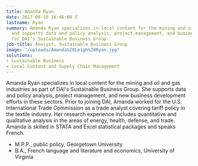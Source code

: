```yaml
---
title: Amanda Ryan
date: 2017-08-10 16:46:00 Z
lastname: Ryan
summary: Amanda Ryan specializes in local content for the mining and oil and gas industries
  and supports data and policy analysis, project management, and business development
  for DAI’s Sustainable Business Group.
job-title: Analyst, Sustainable Business Group
image: "/uploads/Amanda%20Leigh%20Ryan.jpg"
solutions:
- Sustainable Business
- Local Content and Supply Chain Management
---
```


Amanda Ryan specializes in local content for the mining and oil and gas industries as part of DAI's Sustainable Business Group. She supports data and policy analysis, project management, and new business development efforts in these sectors. Prior to joining DAI, Amanda worked for the U.S. International Trade Commission as a trade analyst covering tariff policy in the textile industry. Her research experience includes quantitative and qualitative analysis in the areas of energy, health, defense, and trade. Amanda is skilled in STATA and Excel statistical packages and speaks French.

* M.P.P., public policy, Georgetown University
* B.A., French language and literature and economics, University of Virginia